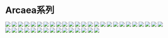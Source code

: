 # Arcaea系列

![](https://cdn.jsdelivr.net/gh/2x-ercha/twikoo-magic@1.0/image/Arcaea/184064198.png)
![](https://cdn.jsdelivr.net/gh/2x-ercha/twikoo-magic@1.0/image/Arcaea/184064199.png)
![](https://cdn.jsdelivr.net/gh/2x-ercha/twikoo-magic@1.0/image/Arcaea/184064200.png)
![](https://cdn.jsdelivr.net/gh/2x-ercha/twikoo-magic@1.0/image/Arcaea/184064201.png)
![](https://cdn.jsdelivr.net/gh/2x-ercha/twikoo-magic@1.0/image/Arcaea/184064202.png)
![](https://cdn.jsdelivr.net/gh/2x-ercha/twikoo-magic@1.0/image/Arcaea/184064203.png)
![](https://cdn.jsdelivr.net/gh/2x-ercha/twikoo-magic@1.0/image/Arcaea/184064204.png)
![](https://cdn.jsdelivr.net/gh/2x-ercha/twikoo-magic@1.0/image/Arcaea/184064205.png)
![](https://cdn.jsdelivr.net/gh/2x-ercha/twikoo-magic@1.0/image/Arcaea/184064206.png)
![](https://cdn.jsdelivr.net/gh/2x-ercha/twikoo-magic@1.0/image/Arcaea/184064207.png)
![](https://cdn.jsdelivr.net/gh/2x-ercha/twikoo-magic@1.0/image/Arcaea/184064208.png)
![](https://cdn.jsdelivr.net/gh/2x-ercha/twikoo-magic@1.0/image/Arcaea/184064209.png)
![](https://cdn.jsdelivr.net/gh/2x-ercha/twikoo-magic@1.0/image/Arcaea/184064210.png)
![](https://cdn.jsdelivr.net/gh/2x-ercha/twikoo-magic@1.0/image/Arcaea/184064211.png)
![](https://cdn.jsdelivr.net/gh/2x-ercha/twikoo-magic@1.0/image/Arcaea/184064212.png)
![](https://cdn.jsdelivr.net/gh/2x-ercha/twikoo-magic@1.0/image/Arcaea/184064213.png)
![](https://cdn.jsdelivr.net/gh/2x-ercha/twikoo-magic@1.0/image/Arcaea/184064214.png)
![](https://cdn.jsdelivr.net/gh/2x-ercha/twikoo-magic@1.0/image/Arcaea/184064215.png)
![](https://cdn.jsdelivr.net/gh/2x-ercha/twikoo-magic@1.0/image/Arcaea/184064216.png)
![](https://cdn.jsdelivr.net/gh/2x-ercha/twikoo-magic@1.0/image/Arcaea/184064217.png)
![](https://cdn.jsdelivr.net/gh/2x-ercha/twikoo-magic@1.0/image/Arcaea/184064218.png)
![](https://cdn.jsdelivr.net/gh/2x-ercha/twikoo-magic@1.0/image/Arcaea/184064219.png)
![](https://cdn.jsdelivr.net/gh/2x-ercha/twikoo-magic@1.0/image/Arcaea/184064220.png)
![](https://cdn.jsdelivr.net/gh/2x-ercha/twikoo-magic@1.0/image/Arcaea/184064221.png)
![](https://cdn.jsdelivr.net/gh/2x-ercha/twikoo-magic@1.0/image/Arcaea/184064222.png)
![](https://cdn.jsdelivr.net/gh/2x-ercha/twikoo-magic@1.0/image/Arcaea/184064223.png)
![](https://cdn.jsdelivr.net/gh/2x-ercha/twikoo-magic@1.0/image/Arcaea/184064224.png)
![](https://cdn.jsdelivr.net/gh/2x-ercha/twikoo-magic@1.0/image/Arcaea/184064225.png)
![](https://cdn.jsdelivr.net/gh/2x-ercha/twikoo-magic@1.0/image/Arcaea/184064226.png)
![](https://cdn.jsdelivr.net/gh/2x-ercha/twikoo-magic@1.0/image/Arcaea/184064227.png)
![](https://cdn.jsdelivr.net/gh/2x-ercha/twikoo-magic@1.0/image/Arcaea/184064228.png)
![](https://cdn.jsdelivr.net/gh/2x-ercha/twikoo-magic@1.0/image/Arcaea/184064229.png)
![](https://cdn.jsdelivr.net/gh/2x-ercha/twikoo-magic@1.0/image/Arcaea/184064230.png)
![](https://cdn.jsdelivr.net/gh/2x-ercha/twikoo-magic@1.0/image/Arcaea/184064231.png)
![](https://cdn.jsdelivr.net/gh/2x-ercha/twikoo-magic@1.0/image/Arcaea/184064232.png)
![](https://cdn.jsdelivr.net/gh/2x-ercha/twikoo-magic@1.0/image/Arcaea/184064233.png)
![](https://cdn.jsdelivr.net/gh/2x-ercha/twikoo-magic@1.0/image/Arcaea/184064234.png)
![](https://cdn.jsdelivr.net/gh/2x-ercha/twikoo-magic@1.0/image/Arcaea/184064235.png)
![](https://cdn.jsdelivr.net/gh/2x-ercha/twikoo-magic@1.0/image/Arcaea/184064236.png)
![](https://cdn.jsdelivr.net/gh/2x-ercha/twikoo-magic@1.0/image/Arcaea/184064237.png)
